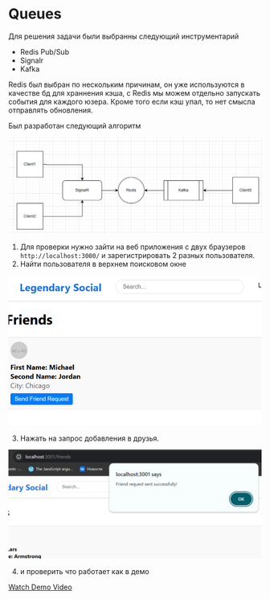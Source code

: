 # Queues

Для решения задачи были выбранны следующий инструментарий

* Redis Pub/Sub
* Signalr
* Kafka
  
Redis был выбран по нескольким причинам, он уже используются в качестве бд для храннения кэша, с Redis мы можем отдельно запускать события для каждого юзера. Кроме того если кэш упал, то нет смысла отправлять обновления.

Был разработан следующий алгоритм

 ![diagram](https://github.com/olegtar83/OtusHomework/blob/master/Reports/Queues/diagram.png)    

 
1) Для проверки нужно зайти на веб приложения с двух браузеров `http://localhost:3000/` и зарегистрировать 2 разных пользователя.
2) Найти пользователя в верхнем поисковом окне
   
 ![friend](https://github.com/olegtar83/OtusHomework/blob/master/Reports/Queues/addfriend.png)    

3) Нажать на запрос добавления в друзья.

 ![added](https://github.com/olegtar83/OtusHomework/blob/master/Reports/Queues/addesSuccess.png)    

4) и проверить что работает как в демо

 [Watch Demo Video](https://github.com/olegtar83/OtusHomework/blob/master/Reports/Queues/demo.mp4)   
